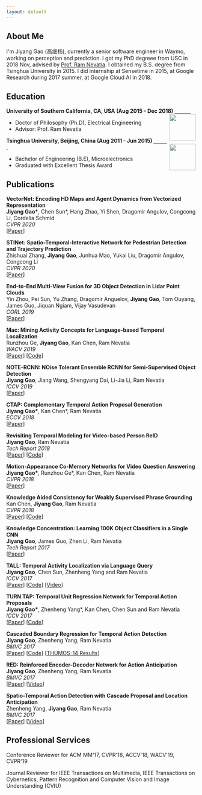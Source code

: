 ```yaml
---
layout: default
---
```

## About Me
I'm Jiyang Gao (高继扬), currently a senior software engineer in Waymo, working on perception and prediction. I got my PhD degreee from USC in 2018 Nov, advised by [Prof. Ram Nevatia](http://iris.usc.edu/people/nevatia/). I obtained my B.S. degree from Tsinghua University in 2015. I did internship at Sensetime in 2015, at Google Research during 2017 summer, at Google Cloud AI in 2018. 

## Education
<div align="left">
        <strong> University of Southern California, CA, USA (Aug 2015 - Dec 2018) </strong>
          <a href="https://www.usc.edu/" target="_blank" rel="external">
            <img border="0" src="usc_logo.jpg" align="right" width="70" height="70">
          </a> 
        <ul>
        <li>
          Doctor of Philosophy (Ph.D), Electrical Engineering</li>
        <li>
          Advisor: Prof. Ram Nevatia</li>
      </ul>      
      </div>

<div align="left">
        <strong> Tsinghua University, Beijing, China (Aug 2011 - Jun 2015) </strong>
          <a href="http://www.tsinghua.edu.cn/publish/newthuen/" target="_blank" rel="external">
            <img border="0" src="Tsinghua_Logo.png" align="right" width="70" height="70">
          </a> 
        <ul>
        <li>
          Bachelor of Engineering (B.E), Microelectronics</li>
        <li>
          Graduated with Excellent Thesis Award</li>
      </ul>      
      </div>
      
## Publications
<tr>
<td width="100%">
<p>
    <b>VectorNet: Encoding HD Maps and Agent Dynamics from Vectorized Representation</b><br>
    <b>Jiyang Gao*</b>, Chen Sun*, Hang Zhao, Yi Shen, Dragomir Angulov, Congcong Li, Cordelia Schmid<br>
    <em>CVPR 2020</em><br>
[<a href="https://arxiv.org/pdf/2005.04259.pdf">Paper</a>]
</p>
</td>
</tr>

<tr>
<td width="100%">
<p>
    <b>STINet: Spatio-Temporal-Interactive Network for Pedestrian Detection and Trajectory Prediction</b><br>
    Zhishuai Zhang, <b>Jiyang Gao</b>, Junhua Mao, Yukai Liu, Dragomir Angulov, Congcong Li<br>
    <em>CVPR 2020</em><br>
[<a href="https://arxiv.org/pdf/2005.04255.pdf">Paper</a>]
</p>
</td>
</tr>

<tr>
<td width="100%">
<p>
    <b>End-to-End Multi-View Fusion for 3D Object Detection in Lidar Point Clouds</b><br>
    Yin Zhou, Pei Sun, Yu Zhang, Dragomir Anguelov, <b>Jiyang Gao</b>, Tom Ouyang, James Guo, Jiquan Ngiam, Vijay Vasudevan <br>
    <em>CORL 2019</em><br>
[<a href="https://arxiv.org/pdf/1910.06528.pdf">Paper</a>]
</p>
</td>
</tr>

<tr>
<td width="100%">
<p>
    <b>Mac: Mining Activity Concepts for Language-based Temporal Localization</b><br>
    Runzhou Ge, <b>Jiyang Gao</b>, Kan Chen, Ram Nevatia<br>
    <em>WACV 2019</em><br>
[<a href="https://arxiv.org/pdf/1811.08925.pdf">Paper</a>] [<a href="https://github.com/runzhouge/MAC">Code</a>] 
</p>
</td>
</tr>

<tr>
<td width="100%">
<p>
    <b>NOTE-RCNN: NOise Tolerant Ensemble RCNN for Semi-Supervised Object Detection</b><br>
    <b>Jiyang Gao</b>, Jiang Wang, Shengyang Dai, Li-Jia Li, Ram Nevatia<br>
    <em>ICCV 2019</em><br>
[<a href="https://arxiv.org/pdf/1812.00124.pdf">Paper</a>]
</p>
</td>
</tr>

<tr>
<td width="100%">
<p>
    <b>CTAP: Complementary Temporal Action Proposal Generation</b><br>
    <b>Jiyang Gao*</b>, Kan Chen*, Ram Nevatia<br>
    <em>ECCV 2018 </em><br>
[<a href="https://arxiv.org/pdf/1807.04821.pdf">Paper</a>]
</p>
</td>
</tr>

<tr>
<td width="100%">
<p>
    <b>Revisiting Temporal Modeling for Video-based Person ReID</b><br>
    <b>Jiyang Gao</b>, Ram Nevatia<br>
    <em>Tech Report 2018 </em><br>
[<a href="https://arxiv.org/pdf/1805.02104.pdf">Paper</a>] [<a href="https://github.com/jiyanggao/Video-Person-ReID">Code</a>]
</p>
</td>
</tr>

<tr>
<td width="100%">
<p>
    <b>Motion-Appearance Co-Memory Networks for Video Question Answering</b><br>
    <b>Jiyang Gao*</b>, Runzhou Ge*, Kan Chen, Ram Nevatia<br>
    <em>CVPR 2018 </em><br>
[<a href="https://arxiv.org/pdf/1803.10906.pdf">Paper</a>]
</p>
</td>
</tr>

<tr>
<td width="100%">
<p>
    <b>Knowledge Aided Consistency for Weakly Supervised Phrase Grounding</b><br>
    Kan Chen, <b>Jiyang Gao</b>, Ram Nevatia<br>
    <em>CVPR 2018 </em><br>
[<a href="https://arxiv.org/pdf/1803.03879.pdf">Paper</a>] [<a href="https://github.com/kanchen-usc/KAC-Net">Code</a>]
</p>
</td>
</tr>

<tr>
<td width="100%">
<p>
    <b>Knowledge Concentration: Learning 100K Object Classifiers in a Single CNN</b><br>
    <b>Jiyang Gao</b>, James Guo, Zhen Li, Ram Nevatia<br>
    <em>Tech Report 2017 </em><br>
[<a href="https://arxiv.org/abs/1711.07607">Paper</a>]
</p>
</td>
</tr>

<tr>
<td width="100%">
<p>
    <b>TALL: Temporal Activity Localization via Language Query</b><br>
    <b>Jiyang Gao</b>, Chen Sun, Zhenheng Yang and Ram Nevatia<br>
    <em>ICCV 2017 </em><br>
[<a href="https://arxiv.org/abs/1705.02101">Paper</a>] [<a href="https://github.com/jiyanggao/TALL">Code</a>] [<a href="https://www.youtube.com/watch?v=ZDO064ccYS">Video</a>] 
</p>
</td>
</tr>

<tr>
<td width="100%">
<p>
    <b>TURN TAP: Temporal Unit Regression Network for Temporal Action Proposals</b><br>
    <b>Jiyang Gao*</b>, Zhenheng Yang*, Kan Chen, Chen Sun and Ram Nevatia<br>
    <em>ICCV 2017 </em><br>
[<a href="https://arxiv.org/abs/1703.06189">Paper</a>] [<a href="https://github.com/jiyanggao/TURN-TAP">Code</a>]
</p>
</td>
</tr>

<tr>
<td width="100%">
<p>
    <b>Cascaded Boundary Regression for Temporal Action Detection</b><br>
    <b>Jiyang Gao</b>, Zhenheng Yang, Ram Nevatia<br>
    <em>BMVC 2017 </em><br>
[<a href="https://arxiv.org/abs/1705.01180">Paper</a>] [<a href="https://github.com/jiyanggao/CBR">Code</a>] [<a href="https://github.com/jiyanggao/CBR-results">THUMOS-14 Results</a>]
</p>
</td>
</tr>

<tr>
<td width="100%">
<p>
    <b>RED: Reinforced Encoder-Decoder Network for Action Anticipation</b><br>
    <b>Jiyang Gao</b>, Zhenheng Yang, Ram Nevatia<br>
    <em>BMVC 2017 </em><br>
[<a href="https://arxiv.org/abs/1707.04818">Paper</a>] [<a href="https://www.youtube.com/watch?v=wewtVcMzet0&t=6s">Video</a>]
</p>
</td>
</tr>

<tr>
<td width="100%">
<p>
    <b>Spatio-Temporal Action Detection with Cascade Proposal and Location Anticipation</b><br>
    Zhenheng Yang, <b>Jiyang Gao</b>, Ram Nevatia<br>
    <em>BMVC 2017 </em><br>
[<a href="https://arxiv.org/abs/1708.00042">Paper</a>] [<a href="https://www.youtube.com/watch?v=oxPxY0aB4eI">Video</a>]
</p>
</td>
</tr>

## Professional Services
Conference Reviewer for ACM MM'17, CVPR'18, ACCV'18, WACV'19, CVPR'19

Journal Reviewer for IEEE Transactions on Multimedia, IEEE Transactions on Cybernetics, Pattern Recognition and Computer Vision and Image Understanding (CVIU)
